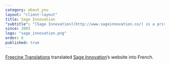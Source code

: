 ```yaml
---
category: about_you
layout: "client-layout"
title: Sage Innovation
"subtitle": "[Sage Innovation](http://www.sageinnovation.co/) is a private company working as a collaborative hub for global health experts, creative entrepreneurs and committed innovators. They help their clients make smart decisions about strategic planning, and create and launch new initiatives, programs and platforms to enable their clients to successfully deliver on their commitments. They work in global health."
since: 2003
logo: "sage_innovation.png"
order: 6
published: true
---
```

[Freecine Translations](http://freecinetranslations.com/) translated [Sage Innovation](http://www.sageinnovation.co/)’s website into French.
